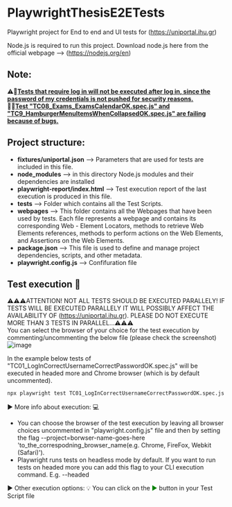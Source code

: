 # PlaywrightThesisE2ETests
Playwright project for End to end and UI tests for (https://uniportal.ihu.gr)  

Node.js is required to run this project. Download node.js here from the official webpage --> (https://nodejs.org/en)
## Note:  
⚠️🚩<u><strong>Tests that require log in will not be executed after log in, since the password of my credentials is not pushed for security reasons.</strong></u>  
🚦🚫<u><strong>Test "TC08_Exams_ExamsCalendarΟΚ.spec.js" and "TC9_HamburgerMenuItemsWhenCollapsedΟΚ.spec.js" are failing because of bugs.</strong></u>  

## Project structure:  
- **fixtures/uniportal.json**  --> Parameters that are used for tests are included in this file.
- **node_modules**  --> in this directory Node.js modules and their dependencies are installed
- **playwright-report/index.html**  --> Test execution report of the last execution is produced in this file.
- **tests**  --> Folder which contains all the Test Scripts.
- **webpages**  --> This folder contains all the Webpages that have been used by tests. Each file represents a webpage and contains its corresponding Web - Element Locators, methods to retrieve Web Elements references, methods to perform actions on the Web Elements, and Assertions on the Web Elements.
- **package.json**  -->  This file is used to define and manage project dependencies, scripts, and other metadata.
- **playwright.config.js**  --> Confifuration file


## Test execution :rocket:
⚠️⚠️⚠️ATTENTION! NOT ALL TESTS SHOULD BE EXECUTED PARALLELY! IF TESTS WILL BE EXECUTED PARALLELY IT WILL POSSIBLY AFFECT THE AVAILABILITY OF (https://uniportal.ihu.gr). PLEASE DO NOT EXECUTE MORE THAN 3 TESTS IN PARALLEL...⚠️⚠️⚠️   
You can select the browser of your choice for the test execution by commenting/uncommenting the below file (please check the screenshot)
![image](https://github.com/CostasChou/PlaywrightThesisE2ETests/assets/97087053/a8fbeeed-fa9a-45a5-85fa-c5ffdf072d5d)

In the example below tests of "TC01_LogInCorrectUsernameCorrectPasswordOK.spec.js" will be executed in headed more and Chrome browser (which is by default uncommented).
```bash
npx playwright test TC01_LogInCorrectUsernameCorrectPasswordOK.spec.js --headed
```
▶︎ More info about execution:  :computer:
- You can choose the browser of the test execution by leaving all browser choices uncommented in  "playwright.config.js" file and then by setting the flag --project=borwser-name-goes-here 'to_the_correspodning_browser_name(e.g. Chrome, FireFox, Webkit (Safari)').
- Playwright runs tests on headless mode by default. If you want to run tests on headed more you can add this flag to your CLI execution command. E.g. --headed
  
▶︎ Other execution options: :bulb:
You can click on the <span style="color:green;">▶︎</span> button in your Test Script file
